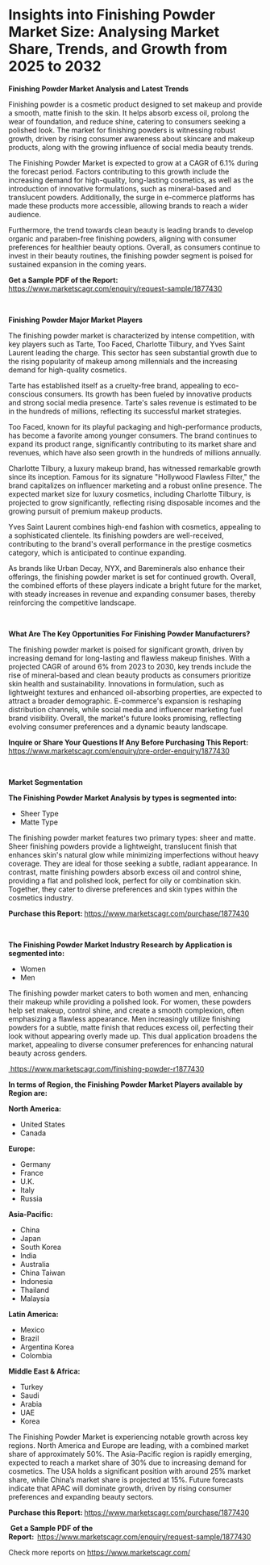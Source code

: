 <p><h1>Insights into Finishing Powder Market Size: Analysing Market Share, Trends, and Growth from 2025 to 2032</h1></p><p><strong>Finishing Powder Market Analysis and Latest Trends</strong></p>
<p><p>Finishing powder is a cosmetic product designed to set makeup and provide a smooth, matte finish to the skin. It helps absorb excess oil, prolong the wear of foundation, and reduce shine, catering to consumers seeking a polished look. The market for finishing powders is witnessing robust growth, driven by rising consumer awareness about skincare and makeup products, along with the growing influence of social media beauty trends.</p><p>The Finishing Powder Market is expected to grow at a CAGR of 6.1% during the forecast period. Factors contributing to this growth include the increasing demand for high-quality, long-lasting cosmetics, as well as the introduction of innovative formulations, such as mineral-based and translucent powders. Additionally, the surge in e-commerce platforms has made these products more accessible, allowing brands to reach a wider audience.</p><p>Furthermore, the trend towards clean beauty is leading brands to develop organic and paraben-free finishing powders, aligning with consumer preferences for healthier beauty options. Overall, as consumers continue to invest in their beauty routines, the finishing powder segment is poised for sustained expansion in the coming years.</p></p>
<p><strong>Get a Sample PDF of the Report:&nbsp;</strong> <a href="https://www.marketscagr.com/enquiry/request-sample/1877430?utm_campaign=3220&utm_medium=2&utm_source=Github&utm_content=ia&utm_term=04042025&utm_id=finishing-powder">https://www.marketscagr.com/enquiry/request-sample/1877430</a></p>
<p>&nbsp;</p>
<p><strong>Finishing Powder Major Market Players</strong></p>
<p><p>The finishing powder market is characterized by intense competition, with key players such as Tarte, Too Faced, Charlotte Tilbury, and Yves Saint Laurent leading the charge. This sector has seen substantial growth due to the rising popularity of makeup among millennials and the increasing demand for high-quality cosmetics.</p><p>Tarte has established itself as a cruelty-free brand, appealing to eco-conscious consumers. Its growth has been fueled by innovative products and strong social media presence. Tarte's sales revenue is estimated to be in the hundreds of millions, reflecting its successful market strategies.</p><p>Too Faced, known for its playful packaging and high-performance products, has become a favorite among younger consumers. The brand continues to expand its product range, significantly contributing to its market share and revenues, which have also seen growth in the hundreds of millions annually.</p><p>Charlotte Tilbury, a luxury makeup brand, has witnessed remarkable growth since its inception. Famous for its signature "Hollywood Flawless Filter," the brand capitalizes on influencer marketing and a robust online presence. The expected market size for luxury cosmetics, including Charlotte Tilbury, is projected to grow significantly, reflecting rising disposable incomes and the growing pursuit of premium makeup products.</p><p>Yves Saint Laurent combines high-end fashion with cosmetics, appealing to a sophisticated clientele. Its finishing powders are well-received, contributing to the brand's overall performance in the prestige cosmetics category, which is anticipated to continue expanding.</p><p>As brands like Urban Decay, NYX, and Bareminerals also enhance their offerings, the finishing powder market is set for continued growth. Overall, the combined efforts of these players indicate a bright future for the market, with steady increases in revenue and expanding consumer bases, thereby reinforcing the competitive landscape.</p></p>
<p>&nbsp;</p>
<p><strong>What Are The Key Opportunities For Finishing Powder Manufacturers?</strong></p>
<p><p>The finishing powder market is poised for significant growth, driven by increasing demand for long-lasting and flawless makeup finishes. With a projected CAGR of around 6% from 2023 to 2030, key trends include the rise of mineral-based and clean beauty products as consumers prioritize skin health and sustainability. Innovations in formulation, such as lightweight textures and enhanced oil-absorbing properties, are expected to attract a broader demographic. E-commerce's expansion is reshaping distribution channels, while social media and influencer marketing fuel brand visibility. Overall, the market's future looks promising, reflecting evolving consumer preferences and a dynamic beauty landscape.</p></p>
<p><strong>Inquire or Share Your Questions If Any Before Purchasing This Report:</strong> <a href="https://www.marketscagr.com/enquiry/pre-order-enquiry/1877430?utm_campaign=3220&utm_medium=2&utm_source=Github&utm_content=ia&utm_term=04042025&utm_id=finishing-powder">https://www.marketscagr.com/enquiry/pre-order-enquiry/1877430</a></p>
<p>&nbsp;</p>
<p><strong>Market Segmentation</strong></p>
<p><strong>The Finishing Powder Market Analysis by types is segmented into:</strong></p>
<p><ul><li>Sheer Type</li><li>Matte Type</li></ul></p>
<p><p>The finishing powder market features two primary types: sheer and matte. Sheer finishing powders provide a lightweight, translucent finish that enhances skin's natural glow while minimizing imperfections without heavy coverage. They are ideal for those seeking a subtle, radiant appearance. In contrast, matte finishing powders absorb excess oil and control shine, providing a flat and polished look, perfect for oily or combination skin. Together, they cater to diverse preferences and skin types within the cosmetics industry.</p></p>
<p><strong>Purchase this Report:&nbsp;</strong><a href="https://www.marketscagr.com/purchase/1877430?utm_campaign=3220&utm_medium=2&utm_source=Github&utm_content=ia&utm_term=04042025&utm_id=finishing-powder">https://www.marketscagr.com/purchase/1877430</a></p>
<p>&nbsp;</p>
<p><strong>The Finishing Powder Market Industry Research by Application is segmented into:</strong></p>
<p><ul><li>Women</li><li>Men</li></ul></p>
<p><p>The finishing powder market caters to both women and men, enhancing their makeup while providing a polished look. For women, these powders help set makeup, control shine, and create a smooth complexion, often emphasizing a flawless appearance. Men increasingly utilize finishing powders for a subtle, matte finish that reduces excess oil, perfecting their look without appearing overly made up. This dual application broadens the market, appealing to diverse consumer preferences for enhancing natural beauty across genders.</p></p>
<p><a href="https://www.marketscagr.com/finishing-powder-r1877430?utm_campaign=3220&utm_medium=2&utm_source=Github&utm_content=ia&utm_term=04042025&utm_id=finishing-powder">&nbsp;https://www.marketscagr.com/finishing-powder-r1877430</a></p>
<p><strong>In terms of Region, the Finishing Powder Market Players available by Region are:</strong></p>
<p>
    <p> <strong> North America: </strong>
        <ul>
            <li>United States</li>
            <li>Canada</li>
        </ul>
        </p> 
    <p> <strong> Europe: </strong>
        <ul>
            <li>Germany</li>
            <li>France</li>
            <li>U.K.</li>
            <li>Italy</li>
            <li>Russia</li>
        </ul>
        </p> 
    <p> <strong> Asia-Pacific: </strong>
        <ul>
            <li>China</li>
            <li>Japan</li>
            <li>South Korea</li>
            <li>India</li>
            <li>Australia</li>
            <li>China Taiwan</li>
            <li>Indonesia</li>
            <li>Thailand</li>
            <li>Malaysia</li>
        </ul>
        </p> 
    <p> <strong> Latin America: </strong>
        <ul>
            <li>Mexico</li>
            <li>Brazil</li>
            <li>Argentina Korea</li>
            <li>Colombia</li>
        </ul>
        </p> 
    <p> <strong> Middle East & Africa: </strong>
        <ul>
            <li>Turkey</li>
            <li>Saudi</li>
            <li>Arabia</li>
            <li>UAE</li>
            <li>Korea</li>
        </ul>
    </p>
    </p>
<p><p>The Finishing Powder Market is experiencing notable growth across key regions. North America and Europe are leading, with a combined market share of approximately 50%. The Asia-Pacific region is rapidly emerging, expected to reach a market share of 30% due to increasing demand for cosmetics. The USA holds a significant position with around 25% market share, while China’s market share is projected at 15%. Future forecasts indicate that APAC will dominate growth, driven by rising consumer preferences and expanding beauty sectors.</p></p>
<p><strong>Purchase this Report: </strong><a href="https://www.marketscagr.com/purchase/1877430?utm_campaign=3220&utm_medium=2&utm_source=Github&utm_content=ia&utm_term=04042025&utm_id=finishing-powder">https://www.marketscagr.com/purchase/1877430</a></p>
<p>&nbsp;<strong>Get a Sample PDF of the Report:&nbsp;&nbsp;</strong><a href="https://www.marketscagr.com/enquiry/request-sample/1877430?utm_campaign=3220&utm_medium=2&utm_source=Github&utm_content=ia&utm_term=04042025&utm_id=finishing-powder">https://www.marketscagr.com/enquiry/request-sample/1877430</a></p>
<p><strong></strong></p>
<p>Check more reports on <a href="https://www.marketscagr.com/?utm_campaign=3220&utm_medium=2&utm_source=Github&utm_content=ia&utm_term=04042025&utm_id=finishing-powder">https://www.marketscagr.com/</a></p>